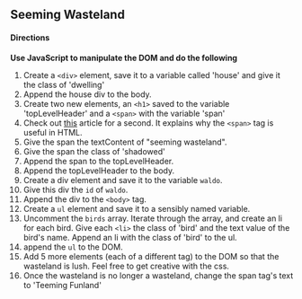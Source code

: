 ## Seeming Wasteland
#### Directions
**Use JavaScript to manipulate the DOM and do the following**

1. Create a `<div>` element, save it to a variable called 'house' and give it the class of 'dwelling'
1. Append the house div to the body.
1. Create two new elements, an `<h1>` saved to the variable 'topLevelHeader' and a `<span>` with the variable 'span'
1. Check out <a href="http://www.sitepoint.com/web-foundations/span-html-element/">this</a> article for a second. It explains why the `<span>` tag is useful in HTML.
1. Give the span the textContent of "seeming wasteland".
1. Give the span the class of 'shadowed'
1. Append the span to the topLevelHeader.
1. Append the topLevelHeader to the body.
1. Create a div element and save it to the variable `waldo`.
1. Give this div the `id` of `waldo`.
1. Append the div to the `<body>` tag.
1. Create a `ul` element and save it to a sensibly named variable.
1. Uncomment the `birds` array. Iterate through the array, and create an li for each bird. Give each `<li>` the class of 'bird' and the text value of the bird's name. Append an li with the class of 'bird' to the ul.
1. append the `ul` to the DOM.
1. Add 5 more elements (each of a different tag) to the DOM so that the wasteland is lush. Feel free to get creative with the css.
1. Once the wasteland is no longer a wasteland, change the span tag's text to 'Teeming Funland'
